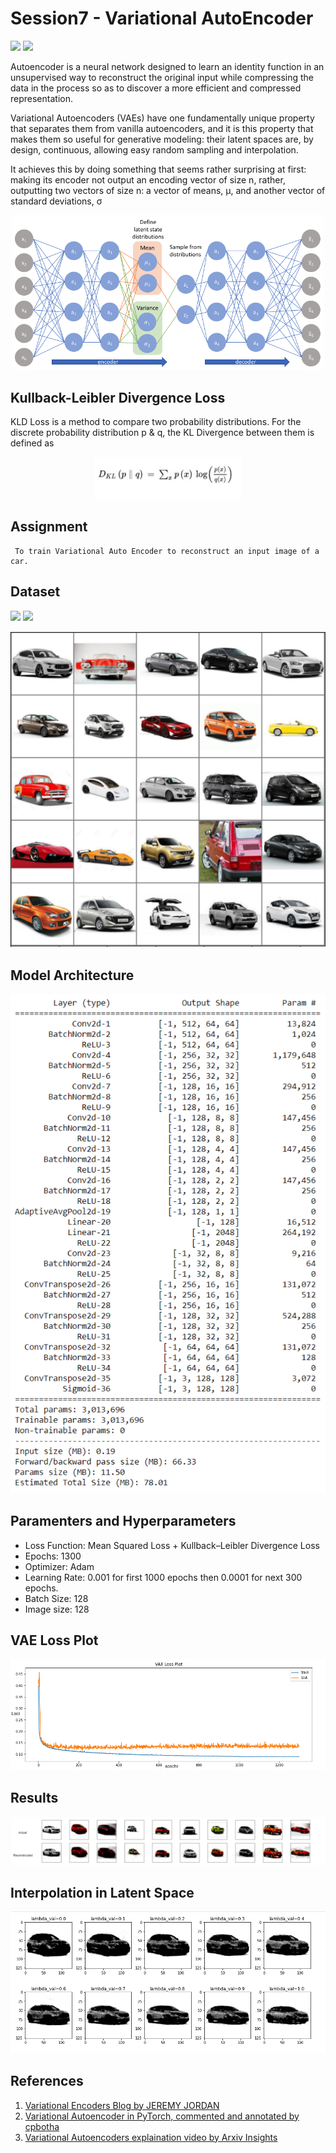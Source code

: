 # Session7 - Variational AutoEncoder 
[![](https://img.shields.io/badge/Website-green.svg)]() [![](https://colab.research.google.com/assets/colab-badge.svg)](https://github.com/SVGS-EVA4/Phase2/blob/master/S7-Variational_AutoEncoders/VAE_Final.ipynb) 

Autoencoder is a neural network designed to learn an identity function in an unsupervised way to reconstruct the original input while compressing the data in the process so as to discover a more efficient and compressed representation.

Variational Autoencoders (VAEs) have one fundamentally unique property that separates them from vanilla autoencoders, and it is this property that makes them so useful for generative modeling: their latent spaces are, by design, continuous, allowing easy random sampling and interpolation.

It achieves this by doing something that seems rather surprising at first: making its encoder not output an encoding vector of size n, rather, outputting two vectors of size n: a vector of means, μ, and another vector of standard deviations, σ


<p align="center"><img src = "https://github.com/SVGS-EVA4/Phase2/blob/master/S7-Variational_AutoEncoders/asset/VAE_Architecture.png" width = '500'/></p>

## **Kullback-Leibler Divergence Loss**
KLD Loss is a method to compare two probability distributions. For the discrete probability distribution p & q, the KL Divergence between them is defined as

<p align="center"><img src = "https://github.com/SVGS-EVA4/Phase2/blob/master/S7-Variational_AutoEncoders/asset/KL-loss.png" /></p>

## **Assignment**

     To train Variational Auto Encoder to reconstruct an input image of a car.


## **Dataset**



[![](https://img.shields.io/badge/DataSet-blue.svg)](https://drive.google.com/file/d/1G5sKYPPYAteKzWn6fWsACtIF9W635Frx/view?usp=sharing)
[![](https://img.shields.io/badge/Data%20Preprocessing-blue.svg)](https://github.com/SVGS-EVA4/Phase2/blob/master/S6-Generative_Adversarial_Networks/Preprocessing.ipynb)



<p align="center"><img src = "https://raw.githubusercontent.com/SVGS-EVA4/Phase2/master/S7-Variational_AutoEncoders/asset/ds.png" /></p>


## **Model Architecture**


![](https://raw.githubusercontent.com/SVGS-EVA4/Phase2/master/S7-Variational_AutoEncoders/asset/vae.png)


## **Paramenters and Hyperparameters**
* Loss Function: Mean Squared Loss + Kullback–Leibler Divergence Loss
* Epochs: 1300
* Optimizer: Adam
* Learning Rate: 0.001 for first 1000 epochs then 0.0001 for next 300 epochs.
* Batch Size: 128
* Image size: 128


## **VAE Loss Plot**

![](https://raw.githubusercontent.com/SVGS-EVA4/Phase2/master/S7-Variational_AutoEncoders/asset/loss_graph.png)

## **Results**

![](https://raw.githubusercontent.com/SVGS-EVA4/Phase2/master/S7-Variational_AutoEncoders/asset/eval.png)

## **Interpolation in Latent Space**
![](https://github.com/SVGS-EVA4/Phase2/blob/master/S7-Variational_AutoEncoders/asset/interpolate.png)

## **References**
1. [Variational Encoders Blog by JEREMY JORDAN](https://www.jeremyjordan.me/variational-autoencoders/)
2. [Variational Autoencoder in PyTorch, commented and annotated by cpbotha](https://vxlabs.com/2017/12/08/variational-autoencoder-in-pytorch-commented-and-annotated/)
3. [Variational Autoencoders explaination video by Arxiv Insights](https://youtu.be/9zKuYvjFFS8)
